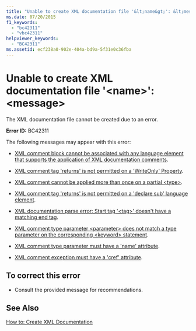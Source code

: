 ```yaml
---
title: "Unable to create XML documentation file '&lt;name&gt;': &lt;message&gt;"
ms.date: 07/20/2015
f1_keywords: 
  - "bc42311"
  - "vbc42311"
helpviewer_keywords: 
  - "BC42311"
ms.assetid: ecf238a0-902e-404a-bd9a-5f31e0c36fba
---
```

# Unable to create XML documentation file '&lt;name&gt;': &lt;message&gt;
The XML documentation file cannot be created due to an error.  
  
 **Error ID:** BC42311  
  
 The following messages may appear with this error:  
  
-   [XML comment block cannot be associated with any language element that supports the application of XML documentation comments](../../visual-basic/misc/bc42312.md).  
  
-   [XML comment tag 'returns' is not permitted on a 'WriteOnly' Property](../../visual-basic/misc/bc42313.md).  
  
-   [XML comment cannot be applied more than once on a partial \<type>](../../visual-basic/misc/bc42314.md).  
  
-   [XML comment tag 'returns' is not permitted on a 'declare sub' language element](../../visual-basic/misc/bc42315.md).  
  
-   [XML documentation parse error: Start tag '\<tag>' doesn't have a matching end tag](../../visual-basic/misc/bc42316.md).  
  
-   [XML comment type parameter \<parameter> does not match a type parameter on the corresponding \<keyword> statement](../../visual-basic/misc/bc42317.md).  
  
-   [XML comment type parameter must have a 'name' attribute](../../visual-basic/misc/bc42318.md).  
  
-   [XML comment exception must have a 'cref' attribute](../../visual-basic/language-reference/error-messages/xml-comment-exception-must-have-a-cref-attribute.md).  
  
## To correct this error  
  
-   Consult the provided message for recommendations.  
  
## See Also  
 [How to: Create XML Documentation](../../visual-basic/programming-guide/program-structure/how-to-create-xml-documentation.md)
